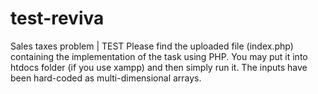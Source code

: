 # test-reviva
 Sales taxes problem | TEST
Please find the uploaded file (index.php) containing the implementation of the task using PHP.
You may put it into htdocs folder (if you use xampp) and then simply run it.
 The inputs have been hard-coded as multi-dimensional arrays.
